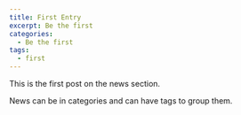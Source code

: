```yaml
---
title: First Entry
excerpt: Be the first
categories:
  - Be the first
tags:
  - first
---
```


This is the first post on the news section.

News can be in categories and can have tags to group them.
